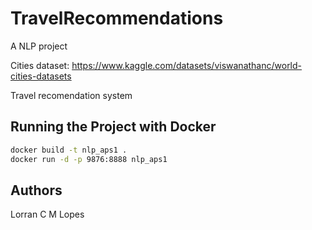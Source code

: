 # TravelRecommendations
A NLP project

Cities dataset: https://www.kaggle.com/datasets/viswanathanc/world-cities-datasets


Travel recomendation system

## Running the Project with Docker

```bash
docker build -t nlp_aps1 .
docker run -d -p 9876:8888 nlp_aps1
```

## Authors

Lorran C M Lopes